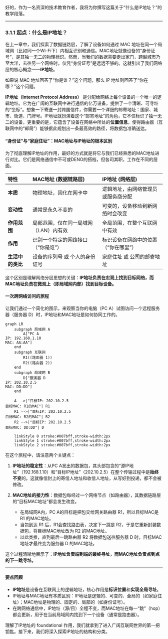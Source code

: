 好的，作为一名资深的技术教育作者，我将为你撰写这篇关于“什么是IP地址？”的教学段落。

---

### 3.1.1 起点：什么是IP地址？

在上一章中，我们探索了数据链路层，了解了设备如何通过 MAC 地址在同一个局域网（比如同一个Wi-Fi下）内相互识别和通信。MAC地址就像设备的“身份证号”，是其独一无二的物理标识。然而，当我们的数据需要走出家门，跨越城市乃至大洋，去往另一个网络时，仅凭“身份证号”是远远不够的。这就引出了我们网络层的核心概念——**IP地址**。

如果说 MAC 地址回答了“你是谁？”这个问题，那么 IP 地址则回答了“你在哪？”这个问题。

**IP地址（Internet Protocol Address）** 是分配给网络上每个设备的一个唯一的逻辑地址。它为在广阔的互联网中进行通信的亿万设备，提供了一个清晰、可寻址的“坐标”。想象一下寄送一封跨国信件，你需要一个详细的邮寄地址：国家、城市、街道、门牌号。IP地址就扮演着这个“邮寄地址”的角色，它不仅标识了独一无二的设备，更重要的是，它蕴含了设备在网络中所处的**位置信息**，使得路由器（互联网中的“邮局”）能够据此规划出一条最高效的路径，将数据包准确送达。

#### “身份证”与“家庭住址”：MAC地址与IP地址的根本区别

为了彻底理解IP地址的作用，最好的方式就是将它与我们已经熟悉的MAC地址进行对比。它们是网络通信中不可或DENO的搭档，但各司其职，工作在不同的层面。

| 特性 | MAC地址 (数据链路层) | IP地址 (网络层) |
| :--- | :--- | :--- |
| **本质** | 物理地址，固化在网卡中 | 逻辑地址，由网络管理员或服务商分配 |
| **变动性** | 通常是永久不变的 | 可变的，设备移动到新网络时会改变 |
| **作用范围** | 局部范围，仅在同一局域网（LAN）内有效 | 全局范围，在整个互联网中有效 |
| **作用** | 识别一个特定的网络接口（“你是谁”） | 标识设备在网络中的位置（“你在哪里”） |
| **生活中的类比**| 设备的序列号 或 个人的身份证号 | 家庭住址 或 公司的邮寄地址 |

这个区别是理解网络分层思想的关键：**IP地址负责在宏观上找到目标网络，而MAC地址负责在微观上（即局域网内部）找到目标设备。**

#### 一次跨网络访问的旅程

让我们通过一个简化的图示，来观察当你的电脑（PC A）试图访问一个远程服务器（服务器 D）时，IP地址和MAC地址是如何协同工作的。

```mermaid
graph LR
    subgraph 局域网 A
        A["PC A
IP: 192.168.1.10
MAC: AA:AA"]
    end
    subgraph 互联网
        R1((路由器 1))
        R2((路由器 2))
    end
    subgraph 局域网 B
        D["服务器 D
IP: 202.10.2.5
MAC: DD:DD"]
    end

    A -->|"目标IP: 202.10.2.5
目标MAC: R1的MAC"| R1
    R1 -->|"目标IP: 202.10.2.5
目标MAC: R2的MAC"| R2
    R2 -->|"目标IP: 202.10.2.5
目标MAC: DD:DD"| D

    linkStyle 0 stroke:#007bff,stroke-width:2px
    linkStyle 1 stroke:#007bff,stroke-width:2px
    linkStyle 2 stroke:#007bff,stroke-width:2px
```

在这个旅程中，请注意两个关键点：

1.  **IP地址的稳定性**：从PC A发出的数据包，其头部包含的“源IP地址”（192.168.1.10）和“目标IP地址”（202.10.2.5）在整个传输过程中是**始终不变**的。这就像信封上的寄信人地址和收信人地址，从写好到投递，都不会被修改。

2.  **MAC地址的接力性**：数据包每经过一个网络节点（如路由器），其数据链路层的“目标MAC地址”都会发生改变。
    *   在局域网A内，PC A的目标是把包交给网关路由器 R1，所以目标MAC是 R1 的MAC地址。
    *   当包到达 R1 后，R1会查找路由表，决定下一跳是 R2，于是它重新封装数据包，将目标MAC地址改为 R2 的MAC地址。
    *   以此类推，直到最后一跳路由器 R2 将数据包送往服务器 D 时，目标MAC地址才最终变为服务器 D 的MAC地址。

这个过程清晰地展示了：**IP地址负责端到端的最终寻址，而MAC地址负责点到点的下一跳寻址。**

---

#### **要点回顾**

*   **IP地址**是设备在互联网上的逻辑地址，核心作用是**标识位置**和**实现全局寻址**。
*   IP地址与MAC地址有本质区别：IP地址是逻辑的、可变的、全局的（如家庭住址）；MAC地址是物理的、固定的、局部的（如身份证号）。
*   在跨网络通信中，IP地址（源/目）全程不变，而MAC地址在每一“跳”（hop）都会更新，用于在当前局域网内找到下一个设备（通常是路由器）。

理解了IP地址的 foundational 作用，我们就拿到了进入广阔互联网世界的第一把钥匙。接下来，我们将深入探索IP地址的结构和分类。